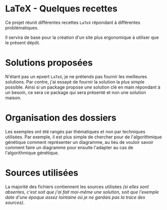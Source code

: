 LaTeX - Quelques recettes
=========================

Ce projet réunit différentes recettes `LaTeX` répondant à différentes problématiques.

Il servira de base pour la création d'un site plus ergonomique à utiliser que le présent dépôt.


Solutions proposées
===================

N'étant pas un epxert `LaTeX`, je ne prétends pas fournir les meilleures solutions.
Par contre, j'ai essayé de fournir la solution la plus simple possible. Ainsi si un package propose une solution clé en main répondant à un besoin, ce sera ce package qui sera présenté et non une solution maison.


Organisation des dossiers
=========================

Les exemples ont été rangés par thématiques et non par techniques utilisées.
Par exemple, il est plus simple de chercher pour de l'algorithmique génétique comment représenter un diagramme, au lieu de vouloir savoir comment faire un diagramme pour ensuite l'adapter au cas de l'algorithmique génétique.


Sources utilisées
=================

La majorité des fichiers contiennent les sources utilisées *(si elles sont absentes, c'est soit que j'ai fait moi-même une solution, soit que l'exemple date d'une époque assez lointaine où je ne gardais pas la trace des sources)*.

